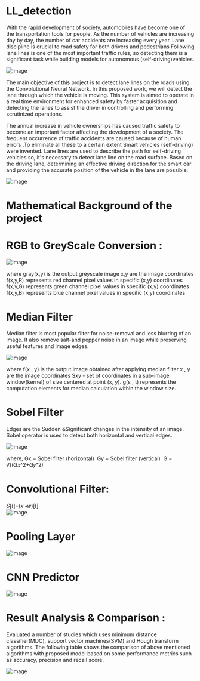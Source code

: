 # LL_detection

With the rapid development of society, automobiles have become one of the transportation tools for people. As the number of vehicles are increasing day by day, the number of car accidents are increasing every year. Lane discipline is crucial to road safety for both drivers and pedestrians Following lane lines is one of the most important traffic rules, so detecting them is a significant task while building models for autonomous (self-driving)vehicles.

![image](https://github.com/Vijaya0869/LL_detection/assets/109131720/db457069-e633-4ee0-8d16-3e5d4846d7ce)

The main objective of this project is to detect lane lines on the roads using the Convolutional Neural Network. In this proposed work, we will detect the lane through which the vehicle is moving. This system is aimed to operate in a real time environment for enhanced safety by faster acquisition and detecting the lanes to assist the driver in controlling and performing scrutinized operations.

The annual increase in vehicle ownerships has caused traffic safety to become an important factor affecting the development of a society. The frequent occurrence of traffic accidents are caused because of human errors .To eliminate all these to a certain extent Smart vehicles (self-driving) were invented.
Lane lines are used to describe the path for self-driving vehicles so, it's necessary to detect lane line on the road surface. Based on the driving lane, determining an effective driving direction for the smart car and providing the accurate position of the vehicle in the lane are possible.

![image](https://github.com/Vijaya0869/LL_detection/assets/109131720/84ffbc7f-02cc-42aa-ac2a-4c2315ae808d)


# Mathematical Background of the project

# RGB to GreyScale Conversion :

![image](https://github.com/Vijaya0869/LL_detection/assets/109131720/05241413-2688-473b-80bf-1794afef97ae)

where  gray(x,y) is the output greyscale image
              x,y are the image coordinates
              f(x,y,R) represents red channel pixel values in specific (x,y) coordinates
              f(x,y,G) represents green channel pixel values in specific (x,y) coordinates
              f(x,y,B) represents blue channel pixel values in specific (x,y) coordinates

# Median Filter

Median filter is most popular filter for noise-removal and less blurring of an image.
It also remove salt-and pepper noise in an image while preserving useful features and image edges.

![image](https://github.com/Vijaya0869/LL_detection/assets/109131720/cf63f93a-f50f-43a9-91ca-109f7c910d59)

where f(x , y) is the output image obtained after applying median filter 
      x , y are the image coordinates 
      Sxy - set of coordinates in a sub-image window(kernel) of size centered at point (x, y).
	    g(s , t)  represents the computation elements for median calculation within the window size.

# Sobel Filter

Edges are the Sudden &Significant changes in the intensity of an image. Sobel operator  is used to detect both horizontal and vertical edges.

![image](https://github.com/Vijaya0869/LL_detection/assets/109131720/d1ed14b7-346f-4ba1-966e-9a9659c90c0d)

where, Gx = Sobel filter (horizontal)  
       Gy = Sobel filter (vertical) 
       G = √((𝐺𝑥^2+𝐺𝑦^2)
       

# Convolutional Filter:

𝑆[𝑡]=(𝑥 ∗𝑤)[𝑡]  
![image](https://github.com/Vijaya0869/LL_detection/assets/109131720/39345527-04a2-42fd-98df-b5931e074c00)

# Pooling Layer

![image](https://github.com/Vijaya0869/LL_detection/assets/109131720/c4d4d053-3705-4836-b55a-463529991c1e)

# CNN Predictor

![image](https://github.com/Vijaya0869/LL_detection/assets/109131720/d4f624db-559e-40ce-a5c9-dc0c7a5983a0)


# Result Analysis & Comparison :

Evaluated a number of studies which uses minimum distance classifier(MDC), support vector machines(SVM) and Hough transform algorithms.
The following table shows the comparison of above mentioned algorithms with proposed model based on some performance metrics such as accuracy, precision and recall score.

![image](https://github.com/Vijaya0869/LL_detection/assets/109131720/02f79021-52e9-4762-b8f7-70da4d9f5ca8)










